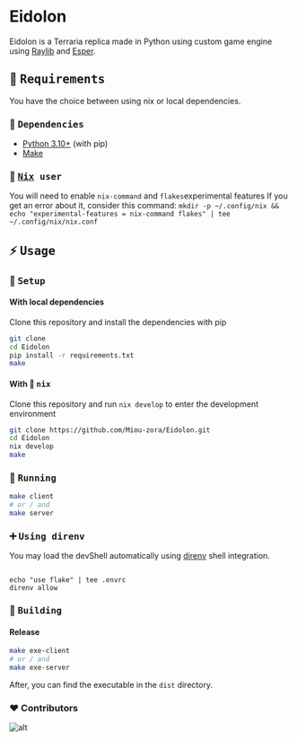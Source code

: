 # Eidolon

Eidolon is a Terraria replica made in Python using custom game engine
using [Raylib](https://www.raylib.com/)
and [Esper](https://pypi.org/project/esper/).

## :bookmark_tabs: <samp>Requirements</samp>

You have the choice between using nix or local dependencies.

### :wrench: <samp>Dependencies</samp>

- [Python 3.10+](https://www.python.org/downloads/) (with pip)
- [Make](https://www.gnu.org/software/make/)

### :cherry_blossom: <samp>[Nix](https://nixos.org/download.html) user</samp>

You will need to enable `nix-command` and `flakes`experimental features
If you get an error about it, consider this command:
`mkdir -p ~/.config/nix && echo "experimental-features = nix-command flakes" | tee ~/.config/nix/nix.conf`

## :zap: <samp>Usage</samp>

### :wrench: <samp>Setup</samp>

#### With local dependencies

Clone this repository and install the dependencies with pip

```sh
git clone
cd Eidolon
pip install -r requirements.txt
make
```

#### With :cherry_blossom: <samp>nix</samp>

Clone this repository and run `nix develop` to enter the development environment

```sh
git clone https://github.com/Miou-zora/Eidolon.git
cd Eidolon
nix develop
make
```

### :rocket: <samp>Running</samp>

```sh
make client
# or / and
make server
```

### :heavy_plus_sign: <samp>Using direnv</samp>

You may load the devShell automatically using [direnv](https://direnv.net)
shell integration.

```

echo "use flake" | tee .envrc
direnv allow

```

### :construction_worker: <samp>Building</samp>

#### Release

```sh
make exe-client
# or / and
make exe-server
```

After, you can find the executable in the `dist` directory.

### :heart: Contributors

![alt](https://contrib.nn.ci/api?repo=Miou-zora/Zaytracer)
